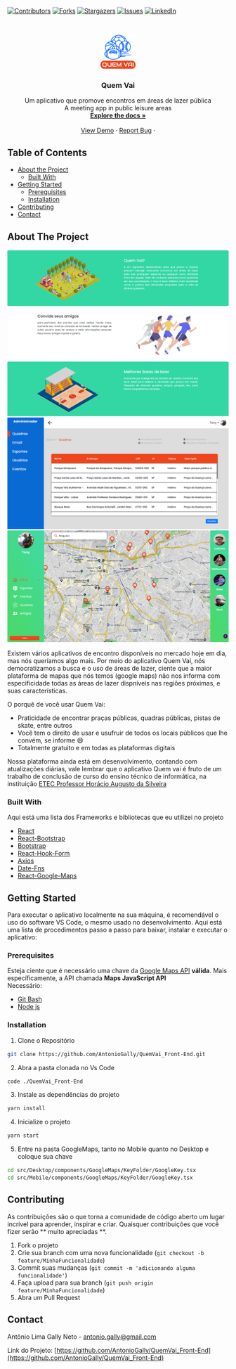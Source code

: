 [![Contributors][contributors-shield]][contributors-url]
[![Forks][forks-shield]][forks-url]
[![Stargazers][stars-shield]][stars-url]
[![Issues][issues-shield]][issues-url]
[![LinkedIn][linkedin-shield]][linkedin-url]

<!-- PROJECT LOGO -->
<br />
<p align="center">
  <a href="https://github.com/AntonioGally/QuemVai_Front-End">
    <img src="src/img/logo/QuemVaiLogo2.png" alt="Logo" width="80" height="80">
  </a>

  <h3 align="center">Quem Vai</h3>

  <p align="center">
    Um aplicativo que promove encontros em áreas de lazer pública   <br/> A meeting app in public leisure areas
    <br />
    <a href="https://github.com/AntonioGally/QuemVai_Front-End"><strong> Explore the docs »</strong></a>
    <br />
    <br />
    <a href="https://quemvai.netlify.app/#/">View Demo</a>
    ·
    <a href="https://github.com/AntonioGally/QuemVai_Front-End/issues">Report Bug</a>
    ·
  </p>
</p>

<!-- TABLE OF CONTENTS -->

## Table of Contents

- [About the Project](#about-the-project)
  - [Built With](#built-with)
- [Getting Started](#getting-started)
  - [Prerequisites](#prerequisites)
  - [Installation](#installation)
- [Contributing](#contributing)
- [Contact](#contact)
<!-- ABOUT THE PROJECT -->

## About The Project

<img src="src/img/materiais/print.png" alt="Print About Page"><br/>
<img src="src/img/materiais/print3.png" alt="Print Admin Page"><br/>
<img src="src/img/materiais/print2.png" alt="Print Main Aplication Page"><br/>


Existem vários aplicativos de encontro disponíveis no mercado hoje em dia, mas nós queríamos algo mais. Por meio do aplicativo
Quem Vai, nós democratizamos a busca e o uso de áreas de lazer, ciente que a maior plataforma de mapas que nós temos (google maps)
não nos informa com especificidade todas as áreas de lazer dispníveis nas regiões próximas, e suas características.

O porquê de você usar Quem Vai:

- Praticidade de encontrar praças públicas, quadras públicas, pistas de skate, entre outros
- Você tem o direito de usar e usufruir de todos os locais públicos que lhe convém, se informe :smile:
- Totalmente gratuito e em todas as plataformas digitais

Nossa plataforma ainda está em desenvolvimento, contando com atualizações diárias, vale lembrar que o aplicativo
Quem vai é fruto de um trabalho de conclusão de curso do ensino técnico de informática, na instituição <a href="http://etechoracio.com.br/etec/">ETEC Professor Horácio Augusto da Silveira</a>

### Built With

Aqui está uma lista dos Frameworks e bibliotecas que eu utilizei no projeto

- [React](https://pt-br.reactjs.org)
- [React-Bootstrap](https://react-bootstrap.github.io)
- [Bootstrap](https://getbootstrap.com)
- [React-Hook-Form](https://react-hook-form.com)
- [Axios](https://github.com/axios/axios)
- [Date-Fns](https://date-fns.org/v2.16.1/docs/Locale)
- [React-Google-Maps]()

<!-- GETTING STARTED -->

## Getting Started

Para executar o aplicativo localmente na sua máquina, é recomendável o uso do software VS Code, o mesmo usado
no desenvolvimento. Aqui está uma lista de procedimentos passo a passo para baixar, instalar e executar o aplicativo:

### Prerequisites

Esteja ciente que é necessário uma chave da <a href="https://console.cloud.google.com/apis/library?folder=&organizationId=&project=quem-vai-6868">Google Maps API</a> <b>válida</b>. Mais específicamente, a API chamada <b>Maps JavaScript API</b><br/>
Necessário:

- <a href="https://git-scm.com/downloads">Git Bash</a>
- <a href="https://nodejs.org/en/download/">Node js</a>

### Installation

1. Clone o Repositório

```sh
git clone https://github.com/AntonioGally/QuemVai_Front-End.git
```

2. Abra a pasta clonada no Vs Code

```sh
code ./QuemVai_Front-End
```

3. Instale as dependências do projeto

```sh
yarn install
```

4. Inicialize o projeto

```sh
yarn start
```
5. Entre na pasta GoogleMaps, tanto no Mobile quanto no Desktop e coloque sua chave

```sh
cd src/Desktop/components/GoogleMaps/KeyFolder/GoogleKey.tsx
cd src/Mobile/components/GoogleMaps/KeyFolder/GoogleKey.tsx
```

<!-- ROADMAP -->

<!-- CONTRIBUTING -->

## Contributing

As contribuições são o que torna a comunidade de código aberto um lugar incrível para aprender, inspirar e criar. Quaisquer contribuições que você fizer serão ** muito apreciadas **.

1. Fork o projeto
2. Crie sua branch com uma nova funcionalidade (`git checkout -b feature/MinhaFuncionalidade`)
3. Commit suas mudanças (`git commit -m 'adicionando alguma funcionalidade'`)
4. Faça upload para sua branch (`git push origin feature/MinhaFuncionalidade`)
5. Abra um Pull Request

<!-- CONTACT -->

## Contact

Antônio Lima Gally Neto - antonio.gally@gmail.com

Link do Projeto: [https://github.com/AntonioGally/QuemVai_Front-End](https://github.com/AntonioGally/QuemVai_Front-End)

<!-- ACKNOWLEDGEMENTS -->

<!-- MARKDOWN LINKS & IMAGES -->
<!-- https://www.markdownguide.org/basic-syntax/#reference-style-links -->

[contributors-shield]: https://img.shields.io/github/contributors/AntonioGally/QuemVai_Front-End.svg?style=flat-square
[contributors-url]: https://github.com/AntonioGally/QuemVai_Front-End/graphs/contributors
[forks-shield]: https://img.shields.io/github/forks/AntonioGally/QuemVai_Front-End.svg?style=flat-square
[forks-url]: https://github.com/AntonioGally/QuemVai_Front-End/network/members
[stars-shield]: https://img.shields.io/github/stars/AntonioGally/QuemVai_Front-End.svg?style=flat-square
[stars-url]: https://github.com/AntonioGally/QuemVai_Front-End/stargazers
[issues-shield]: https://img.shields.io/github/issues/AntonioGally/QuemVai_Front-End.svg?style=flat-square
[issues-url]: https://github.com/AntonioGally/QuemVai_Front-End/issues

<!-- [license-shield]: https://img.shields.io/github/license/AntonioGally/QuemVai_Front-End.svg?style=flat-square
[license-url]: https://github.com/AntonioGally/QuemVai_Front-End/blob/master/LICENSE.txt -->

[linkedin-shield]: https://img.shields.io/badge/-LinkedIn-black.svg?style=flat-square&logo=linkedin&colorB=555
[linkedin-url]: https://www.linkedin.com/in/antônio-gally-089bab180/
[product-screenshot]: https://github.com/AntonioGally/QuemVai_Front-End/blob/AplicationWeb/src/img/AppPresentation.gif
